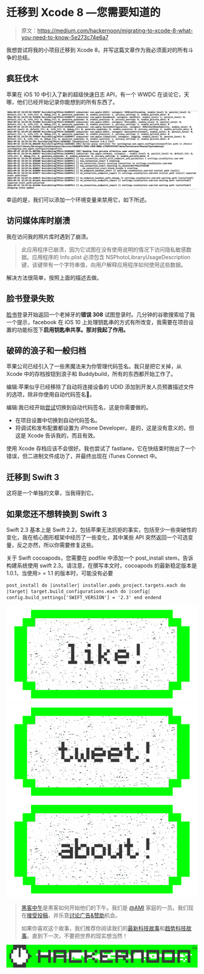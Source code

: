 # 迁移到 Xcode 8 —您需要知道的

> 原文：<https://medium.com/hackernoon/migrating-to-xcode-8-what-you-need-to-know-5e273c74e6a7>

我想尝试将我的小项目迁移到 Xcode 8，并写这篇文章作为我必须面对的所有斗争的总结。

## 疯狂伐木

苹果在 iOS 10 中引入了新的超级快速日志 API，有一个 WWDC 在谈论它，天哪，他们已经开始记录你能想到的所有东西了。

![](img/da47a04dd6c0d12f93bb3500ec5f5c67.png)

幸运的是，我们可以添加一个环境变量来禁用它，如下所述。

## 访问媒体库时崩溃

我在访问我的照片库时遇到了崩溃。

> 此应用程序已崩溃，因为它试图在没有使用说明的情况下访问隐私敏感数据。应用程序的 Info.plist 必须包含 NSPhotoLibraryUsageDescription 键，该键带有一个字符串值，向用户解释应用程序如何使用这些数据。

解决方法很简单，按照上面的描述去做。

## 脸书登录失败

[脸书](https://hackernoon.com/tagged/facebook)登录开始返回一个老掉牙的**错误 308** 试图登录时。几分钟的谷歌搜索给了我一个提示，facebook 在 iOS 10 上处理钥匙串的方式有所改变，我需要在项目设置的功能标签下**启用钥匙串共享。那对我起了作用。**

## 破碎的浪子和一般归档

苹果公司已经引入了一些黑魔法来为你管理代码签名。我只是把它关掉，从 Xcode 中的存档按钮到浪子和 Buddybuild，所有的东西都开始工作了。

编辑:苹果似乎已经移除了自动将连接设备的 UDID 添加到开发人员预置描述文件的选项，除非你使用自动代码签名🙁。

编辑:我已经开始[尝试](https://hackernoon.com/tagged/experimenting)切换到自动代码签名，这是你需要做的。

*   在项目设置中切换到自动代码签名。
*   将调试和发布配置都设置为 iPhone Developer。是的，这是没有意义的，但这是 Xcode 告诉我的，而且有效。

使用 Xcode 存档应该不会很好。我也尝试了 fastlane，它在快结束时抛出了一个错误，但二进制文件成功了，并最终出现在 iTunes Connect 中。

## 迁移到 Swift 3

这将是一个单独的文章，当我得到它。

## 如果您还不想转换到 Swift 3

Swift 2.3 基本上是 Swift 2.2，包括苹果无法抗拒的事实，包括至少一些突破性的变化，我在核心图形框架中经历了一些变化，其中某些 API 突然返回一个可选变量，反之亦然，所以你需要修复这些。

关于 Swift cocoapods，您需要在 podfile 中添加一个 post_install stem，告诉构建系统使用 swift 2.3。请注意，在撰写本文时，cocoapods 的最新稳定版本是 1.0.1，当使用> = 1.1 的版本时，可能没有必要

```
post_install do |installer| installer.pods_project.targets.each do |target| target.build_configurations.each do |config| config.build_settings['SWIFT_VERSION'] = '2.3' end endend
```

[![](img/50ef4044ecd4e250b5d50f368b775d38.png)](http://bit.ly/HackernoonFB)[![](img/979d9a46439d5aebbdcdca574e21dc81.png)](https://goo.gl/k7XYbx)[![](img/2930ba6bd2c12218fdbbf7e02c8746ff.png)](https://goo.gl/4ofytp)

> [黑客中午](http://bit.ly/Hackernoon)是黑客如何开始他们的下午。我们是 [@AMI](http://bit.ly/atAMIatAMI) 家庭的一员。我们现在[接受投稿](http://bit.ly/hackernoonsubmission)，并乐意[讨论广告&赞助](mailto:partners@amipublications.com)机会。
> 
> 如果你喜欢这个故事，我们推荐你阅读我们的[最新科技故事](http://bit.ly/hackernoonlatestt)和[趋势科技故事](https://hackernoon.com/trending)。直到下一次，不要把世界的现实想当然！

[![](img/be0ca55ba73a573dce11effb2ee80d56.png)](https://goo.gl/Ahtev1)